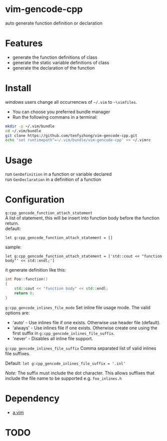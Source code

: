 # vim-gencode-cpp
auto generate function definition or declaration  

# Features
- generate the function definitions of class  
- generate the static variable definitions of class  
- generate the declaration of the function

# Install
*windows* users change all occurrencws of `~/.vim` to `~\vimfiles`.  
- You can choose you preferred bundle manager   
- Run the following commans in a terminal:  
```bash
mkdir -p ~/.vim/bundle  
cd ~/.vim/bundle  
git clone https://github.com/tenfyzhong/vim-gencode-cpp.git  
echo 'set runtimepath^=~/.vim/bundle/vim-gencode-cpp' >> ~/.vimrc  
```

# Usage
run `GenDefinition` in a function or variable declared  
run `GenDeclaration` in a definition of a function

# Configuration
`g:cpp_gencode_function_attach_statement`  
A list of statement, this will be insert into function body before the function return.  
default:   
```viml
let g:cpp_gencode_function_attach_statement = []
```
sample:  
```viml
let g:cpp_gencode_function_attach_statement = ['std::cout << "function body"' << std::endl;']
```
it generate definition like this:  
```cpp
int Foo::function()
{
    std::cout << "function body" << std::endl;
    return 0;
}
```

`g:cpp_gencode_inlines_file_mode`
Set inline file usage mode.  The valid options are:
- 'auto' - Use inlines file if one exists.  Otherwise use header file (default).
- 'always' - Use inlines file if one exists.  Otherwise create one using the first suffix in `g:cpp_gencode_inlines_file_suffix`.
- 'never' - Disables all inline file support.

`g:cpp_gencode_inlines_file_suffix`
Comma separated list of valid inlines file suffixes.

Default:
```let g:cpp_gencode_inlines_file_suffix = '.inl'```

*Note:* The suffix must include the dot character.  This allows suffixes that include the file name to be supported e.g. `foo_inlines.h`

# Dependency
- [a.vim](https://github.com/vim-scripts/a.vim)

# TODO
